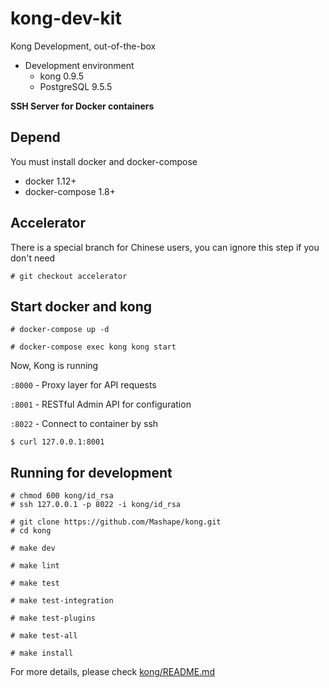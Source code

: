 # kong-dev-kit

Kong Development, out-of-the-box

* Development environment
  * kong 0.9.5
  * PostgreSQL 9.5.5

**SSH Server for Docker containers**

## Depend
You must install docker and docker-compose

* docker 1.12+
* docker-compose 1.8+

## Accelerator

There is a special branch for Chinese users, you can ignore this step if you don't need

```
# git checkout accelerator
```

## Start docker and kong

```
# docker-compose up -d

# docker-compose exec kong kong start
```

Now, Kong is running

`:8000` - Proxy layer for API requests

`:8001` - RESTful Admin API for configuration

`:8022` - Connect to container by ssh

```
$ curl 127.0.0.1:8001
```

## Running for development

```
# chmod 600 kong/id_rsa
# ssh 127.0.0.1 -p 8022 -i kong/id_rsa

# git clone https://github.com/Mashape/kong.git
# cd kong

# make dev

# make lint

# make test

# make test-integration

# make test-plugins

# make test-all

# make install
```

For more details, please check [kong/README.md](https://github.com/WALL-E/kong/blob/master/README.md)

